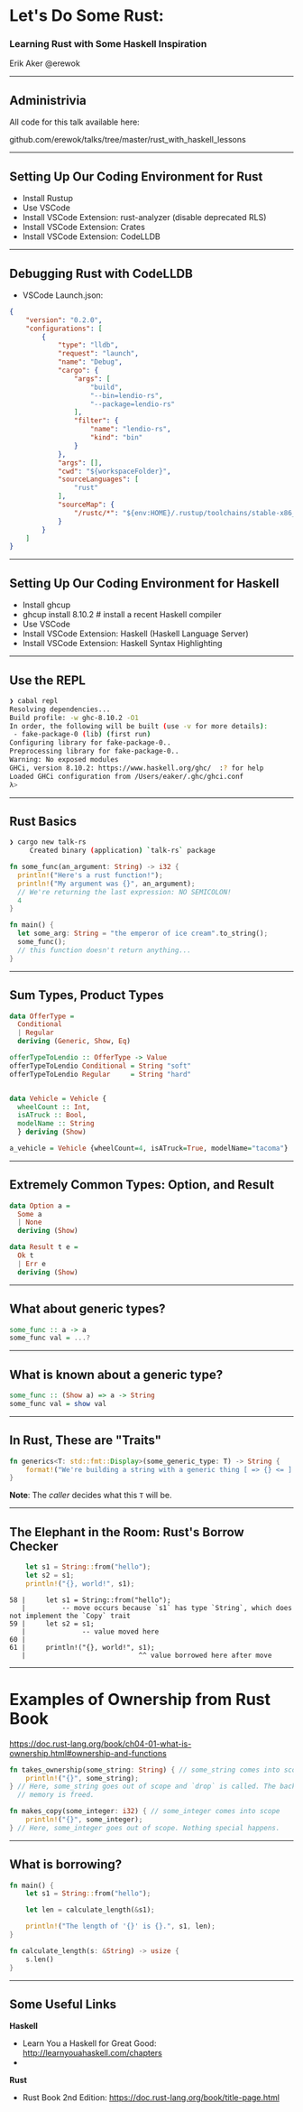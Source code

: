 # Let's Do Some Rust:
### Learning Rust with Some Haskell Inspiration

Erik Aker
@erewok

----

## Administrivia

All code for this talk available here:

github.com/erewok/talks/tree/master/rust_with_haskell_lessons

----

## Setting Up Our Coding Environment for Rust

- Install Rustup
- Use VSCode
- Install VSCode Extension: rust-analyzer (disable deprecated RLS)
- Install VSCode Extension: Crates
- Install VSCode Extension: CodeLLDB

----

## Debugging Rust with CodeLLDB

- VSCode Launch.json:

```json
{
    "version": "0.2.0",
    "configurations": [
        {
            "type": "lldb",
            "request": "launch",
            "name": "Debug",
            "cargo": {
                "args": [
                    "build",
                    "--bin=lendio-rs",
                    "--package=lendio-rs"
                ],
                "filter": {
                    "name": "lendio-rs",
                    "kind": "bin"
                }
            },
            "args": [],
            "cwd": "${workspaceFolder}",
            "sourceLanguages": [
                "rust"
            ],
            "sourceMap": {
                "/rustc/*": "${env:HOME}/.rustup/toolchains/stable-x86_64-apple-darwin/lib/rustlib/src/rust"
            }
        }
    ]
}
```
----

## Setting Up Our Coding Environment for Haskell

- Install ghcup
- ghcup install 8.10.2  # install a recent Haskell compiler
- Use VSCode
- Install VSCode Extension: Haskell (Haskell Language Server)
- Install VSCode Extension: Haskell Syntax Highlighting

---

## Use the REPL

```sh
❯ cabal repl
Resolving dependencies...
Build profile: -w ghc-8.10.2 -O1
In order, the following will be built (use -v for more details):
 - fake-package-0 (lib) (first run)
Configuring library for fake-package-0..
Preprocessing library for fake-package-0..
Warning: No exposed modules
GHCi, version 8.10.2: https://www.haskell.org/ghc/  :? for help
Loaded GHCi configuration from /Users/eaker/.ghc/ghci.conf
λ>
```

---

## Rust Basics

```sh
❯ cargo new talk-rs
     Created binary (application) `talk-rs` package
```

```rust
fn some_func(an_argument: String) -> i32 {
  println!("Here's a rust function!");
  println!("My argument was {}", an_argument);
  // We're returning the last expression: NO SEMICOLON!
  4
}

fn main() {
  let some_arg: String = "the emperor of ice cream".to_string();
  some_func();
  // this function doesn't return anything...
}
```

----

## Sum Types, Product Types

```haskell
data OfferType =
  Conditional
  | Regular
  deriving (Generic, Show, Eq)

offerTypeToLendio :: OfferType -> Value
offerTypeToLendio Conditional = String "soft"
offerTypeToLendio Regular     = String "hard"


data Vehicle = Vehicle {
  wheelCount :: Int,
  isATruck :: Bool,
  modelName :: String
  } deriving (Show)

a_vehicle = Vehicle {wheelCount=4, isATruck=True, modelName="tacoma"}
```

----

## Extremely Common Types: Option, and Result

```haskell
data Option a =
  Some a
  | None
  deriving (Show)

data Result t e =
  Ok t
  | Err e
  deriving (Show)
```

----

## What about generic types?

```haskell
some_func :: a -> a
some_func val = ...?
```

----

## What is known about a generic type?

```haskell
some_func :: (Show a) => a -> String
some_func val = show val
```

----

## In Rust, These are "Traits"


```rust
fn generics<T: std::fmt::Display>(some_generic_type: T) -> String {
    format!("We're building a string with a generic thing [ => {} <= ]!", some_generic_type)
}
```

**Note**: The _caller_ decides what this `T` will be.

---

## The Elephant in the Room: Rust's Borrow Checker

```rust
    let s1 = String::from("hello");
    let s2 = s1;
    println!("{}, world!", s1);
```

```cargo run
58 |     let s1 = String::from("hello");
   |         -- move occurs because `s1` has type `String`, which does not implement the `Copy` trait
59 |     let s2 = s1;
   |              -- value moved here
60 |
61 |     println!("{}, world!", s1);
   |                            ^^ value borrowed here after move
```

----

# Examples of Ownership from Rust Book

https://doc.rust-lang.org/book/ch04-01-what-is-ownership.html#ownership-and-functions

```rust
fn takes_ownership(some_string: String) { // some_string comes into scope
    println!("{}", some_string);
} // Here, some_string goes out of scope and `drop` is called. The backing
  // memory is freed.

fn makes_copy(some_integer: i32) { // some_integer comes into scope
    println!("{}", some_integer);
} // Here, some_integer goes out of scope. Nothing special happens.
```

----

## What is borrowing?

```rust
fn main() {
    let s1 = String::from("hello");

    let len = calculate_length(&s1);

    println!("The length of '{}' is {}.", s1, len);
}

fn calculate_length(s: &String) -> usize {
    s.len()
}
```

----

## Some Useful Links

**Haskell**

- Learn You a Haskell for Great Good: http://learnyouahaskell.com/chapters
-

**Rust**

- Rust Book 2nd Edition: https://doc.rust-lang.org/book/title-page.html

